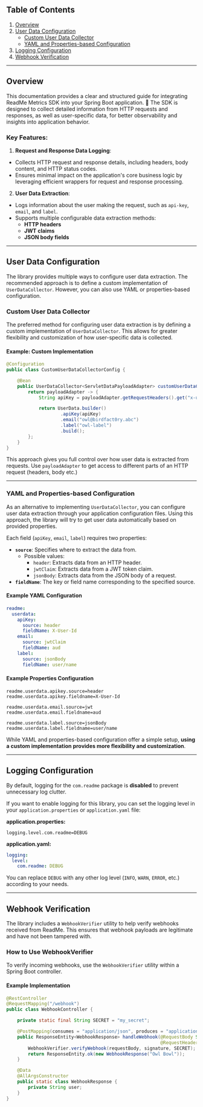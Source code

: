## Table of Contents
1. [Overview](#overview)
2. [User Data Configuration](#user-data-configuration)
    - [Custom User Data Collector](#custom-user-data-collector)
    - [YAML and Properties-based Configuration](#yaml-and-properties-based-configuration)
3. [Logging Configuration](#logging-configuration)
4. [Webhook Verification](#webhook-verification)

---

## Overview

This documentation provides a clear and structured guide for integrating ReadMe Metrics SDK into your Spring Boot application. 🚀
The SDK is designed to collect detailed information from HTTP requests and responses, as well as user-specific data,
for better observability and insights into application behavior.

### Key Features:
1. **Request and Response Data Logging**:
- Collects HTTP request and response details, including headers, body content, and HTTP status codes.
- Ensures minimal impact on the application's core business logic by leveraging efficient wrappers for request and response processing.

2. **User Data Extraction**:
- Logs information about the user making the request, such as `api-key`, `email`, and `label`.
- Supports multiple configurable data extraction methods:
    - **HTTP headers**
    - **JWT claims**
    - **JSON body fields**

---

## User Data Configuration

The library provides multiple ways to configure user data extraction. The recommended approach is to define a custom implementation of `UserDataCollector`. 
However, you can also use YAML or properties-based configuration.

### Custom User Data Collector

The preferred method for configuring user data extraction is by defining a custom implementation of `UserDataCollector`.
This allows for greater flexibility and customization of how user-specific data is collected.

#### Example: Custom Implementation

```java
@Configuration
public class CustomUserDataCollectorConfig {

    @Bean
    public UserDataCollector<ServletDataPayloadAdapter> customUserDataCollector() {
        return payloadAdapter -> {
            String apiKey = payloadAdapter.getRequestHeaders().get("x-user-name");

            return UserData.builder()
                    .apiKey(apiKey)
                    .email("owl@birdfact0ry.abc")
                    .label("owl-label")
                    .build();
        };
    }
}
```

This approach gives you full control over how user data is extracted from requests. Use `payloadAdapter` to get access
to different parts of an HTTP request (headers, body etc.)

---

### YAML and Properties-based Configuration

As an alternative to implementing `UserDataCollector`, you can configure user data extraction through your application configuration files.
Using this approach, the library will try to get user data automatically based on provided properties.

Each field (`apiKey`, `email`, `label`) requires two properties:
- **`source`**: Specifies where to extract the data from.
    - Possible values:
        - `header`: Extracts data from an HTTP header.
        - `jwtClaim`: Extracts data from a JWT token claim.
        - `jsonBody`: Extracts data from the JSON body of a request.
- **`fieldName`**: The key or field name corresponding to the specified source.

#### Example YAML Configuration
```yaml
readme:
  userdata:
    apiKey:
      source: header
      fieldName: X-User-Id
    email:
      source: jwtClaim
      fieldName: aud
    label:
      source: jsonBody
      fieldName: user/name
```

#### Example Properties Configuration
```properties
readme.userdata.apikey.source=header
readme.userdata.apikey.fieldname=X-User-Id

readme.userdata.email.source=jwt
readme.userdata.email.fieldname=aud

readme.userdata.label.source=jsonBody
readme.userdata.label.fieldname=user/name
```

While YAML and properties-based configuration offer a simple setup, **using a custom implementation provides more flexibility and customization**.

---

## Logging Configuration

By default, logging for the `com.readme` package is **disabled** to prevent unnecessary log clutter.

If you want to enable logging for this library, you can set the logging level in your `application.properties` or `application.yaml` file:

**application.properties:**
```properties
logging.level.com.readme=DEBUG
```

**application.yaml:**
```yaml
logging:
  level:
    com.readme: DEBUG
```

You can replace `DEBUG` with any other log level (`INFO`, `WARN`, `ERROR`, etc.) according to your needs.

---

## Webhook Verification

The library includes a `WebhookVerifier` utility to help verify webhooks received from ReadMe.
This ensures that webhook payloads are legitimate and have not been tampered with.

### How to Use WebhookVerifier

To verify incoming webhooks, use the `WebhookVerifier` utility within a Spring Boot controller.

#### Example Implementation

```java
@RestController
@RequestMapping("/webhook")
public class WebhookController {

    private static final String SECRET = "my_secret";

    @PostMapping(consumes = "application/json", produces = "application/json")
    public ResponseEntity<WebhookResponse> handleWebhook(@RequestBody String requestBody,
                                                         @RequestHeader("readme-signature") String signature) {
        WebhookVerifier.verifyWebhook(requestBody, signature, SECRET);
        return ResponseEntity.ok(new WebhookResponse("Owl Bowl"));
    }

    @Data
    @AllArgsConstructor
    public static class WebhookResponse {
        private String user;
    }
}
```

